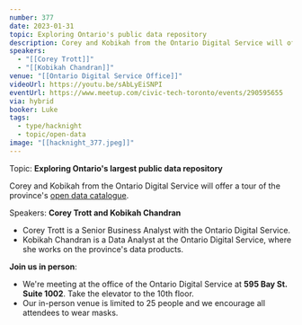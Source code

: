```yaml
---
number: 377
date: 2023-01-31
topic: Exploring Ontario's public data repository
description: Corey and Kobikah from the Ontario Digital Service will offer a tour of the province's [open data catalogue](https://data.ontario.ca/).
speakers:
  - "[[Corey Trott]]"
  - "[[Kobikah Chandran]]"
venue: "[[Ontario Digital Service Office]]"
videoUrl: https://youtu.be/sAbLyEiSNPI
eventUrl: https://www.meetup.com/civic-tech-toronto/events/290595655
via: hybrid
booker: Luke
tags:
  - type/hacknight
  - topic/open-data
image: "[[hacknight_377.jpeg]]"
---
```


Topic: **Exploring Ontario's largest public data repository**

Corey and Kobikah from the Ontario Digital Service will offer a tour of the province's [open data catalogue](https://data.ontario.ca/).

Speakers: **Corey Trott and Kobikah Chandran**

* Corey Trott is a Senior Business Analyst with the Ontario Digital Service.
* Kobikah Chandran is a Data Analyst at the Ontario Digital Service, where she works on the province's data products.

**Join us in person**:

* We're meeting at the office of the Ontario Digital Service at **595 Bay St. Suite 1002**. Take the elevator to the 10th floor.
* Our in-person venue is limited to 25 people and we encourage all attendees to wear masks.
